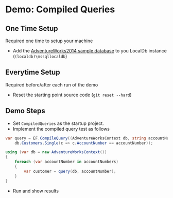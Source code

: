 ﻿# Demo: Compiled Queries

## One Time Setup

Required one time to setup your machine
* Add the [AdventureWorks2014 sample database](https://msftdbprodsamples.codeplex.com/releases/view/125550) to you LocalDb instance (`(localdb)\mssqllocaldb`)


## Everytime Setup

Required before/after each run of the demo
* Reset the starting point source code (`git reset --hard`)


## Demo Steps

* Set `CompiledQueries` as the startup project.
* Implement the compiled query test as follows

```c#
var query = EF.CompileQuery((AdventureWorksContext db, string accountNumber) =>
    db.Customers.Single(c => c.AccountNumber == accountNumber));

using (var db = new AdventureWorksContext())
{
    foreach (var accountNumber in accountNumbers)
    {
        var customer = query(db, accountNumber);
    }
}
```

* Run and show results
